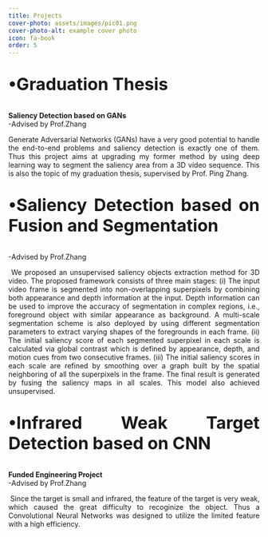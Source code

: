 ```yaml
---
title: Projects
cover-photo: assets/images/pic01.png
cover-photo-alt: example cover photo
icon: fa-book
order: 5
---
```

<p style="text-align:justify;font-size:34px"><b>&bull;Graduation Thesis</b></p>
<p style="text-align:justify"><b>Saliency Detection based on GANs</b> <br>-Advised by Prof.Zhang</p>

<p style="text-align:justify">
Generate Adversarial Networks (GANs) have a very good potential to handle the end-to-end problems and saliency detection is exactly one of them. Thus this project aims at upgrading my former method by using deep learning way to segment the saliency area from a 3D video sequence. This is also the topic of my graduation thesis, supervised by Prof. Ping Zhang.
</p>
<p style="text-align:justify;font-size:34px"><b>&bull;Saliency Detection based on Fusion and Segmentation</b></p>

<p style="text-align:justify">-Advised by Prof.Zhang</p>

<p style="text-align:justify">
<span class="image right"><img src="{{ 'assets/myimg/pic1.png' | relative_url }}" alt="" /></span>
We proposed an unsupervised saliency objects extraction method for 3D video. The proposed framework consists of three main stages: (i) The input video frame is segmented into non-overlapping superpixels by combining both appearance and depth information at the input. Depth information can be used to improve the accuracy of segmentation in complex regions, i.e., foreground object with similar appearance as background. A multi-scale segmentation scheme is also deployed by using different segmentation parameters to extract varying shapes of the foregrounds in each frame. (ii) The initial saliency score of each segmented superpixel in each scale is calculated via global contrast which is defined by appearance, depth, and motion cues from two consecutive frames. (iii) The initial saliency scores in each scale are refined by smoothing over a graph built by the spatial neighboring of all the superpixels in the frame. The final result is generated by fusing the saliency maps in all scales. This model also achieved unsupervised.
</p>

<p style="text-align:justify;font-size:34px"><b>&bull;Infrared Weak Target Detection based on CNN</b></p>

<p style="text-align:justify"><b>Funded Engineering Project</b> <br>-Advised by Prof.Zhang</p>

<p style="text-align:justify">
<span class="image right"><img src="{{ 'assets/myimg/pic2.png' | relative_url }}" alt="" /></span>
Since the target is small and infrared, the feature of the target is very weak, which caused the great difficulty to recoginize the object. Thus a Convolutional Neural Networks was designed to utilize the limited feature with a high efficiency.
</p>
</justify>
</ul>